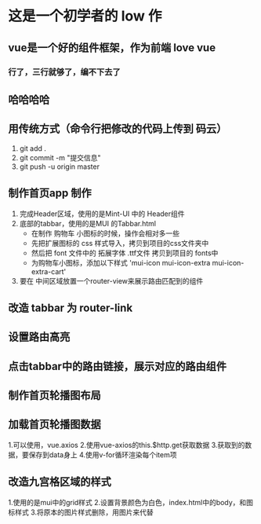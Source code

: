 # 这是一个初学者的 low 作

## vue是一个好的组件框架，作为前端 love vue

### 行了，三行就够了，编不下去了

## 哈哈哈哈

## 用传统方式（命令行把修改的代码上传到 码云）
1. git add .
2. git commit -m "提交信息"
3. git push -u origin master


## 制作首页app 制作
1. 完成Header区域，使用的是Mint-UI 中的 Header组件
2. 底部的tabbar，使用的是MUI 的Tabbar.html
    + 在制作 购物车 小图标的时候，操作会相对多一些
    + 先把扩展图标的 css 样式导入，拷贝到项目的css文件夹中
    + 然后把 font 文件中的 拓展字体 .ttf文件 拷贝到项目的 fonts中
    + 为购物车小图标，添加以下样式 'mui-icon mui-icon-extra mui-icon-extra-cart'
3. 要在 中间区域放置一个router-view来展示路由匹配到的组件



## 改造 tabbar 为 router-link

## 设置路由高亮

## 点击tabbar中的路由链接，展示对应的路由组件


## 制作首页轮播图布局

## 加载首页轮播图数据

1.可以使用，vue.axios
2.使用vue-axios的this.$http.get获取数据
3.获取到的数据，要保存到data身上
4.使用v-for循环渲染每个item项


## 改造九宫格区域的样式
1.使用的是mui中的grid样式
2.设置背景颜色为白色，index.html中的body，和图标样式
3.将原本的图片样式删除，用图片来代替